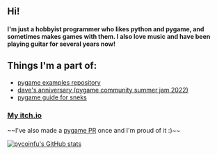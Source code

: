 <h2>Hi!</h2>
<h4>I'm just a hobbyist programmer who likes python and pygame, and sometimes makes games with them. I also love music and have been playing guitar for several years now!</h4>

<h2>Things I'm a part of:</h2>
<ul>
    <li><a href="https://github.com/Matiiss/pygame_examples">pygame examples repository</a></li>
    <li><a href="https://github.com/blankRiot96/Daves-Anniversary">dave's anniversary (pygame community summer jam 2022)</a></li>
    <li><a href="https://github.com/pygame-guide-for-sneks/pygame-guide-for-sneks.github.io">pygame guide for sneks</a></li>
</ul>

<h3><a href="https://coinfu.itch.io/">My itch.io</a></h3>
~~I've also made a <a href="https://github.com/pygame/pygame/pull/3455">pygame PR</a> once and I'm proud of it :)~~

[![pycoinfu's GitHub stats](https://github-readme-stats.vercel.app/api?username=pycoinfu&hide=stars&count_private=true&show_icons=true&theme=tokyonight&hide_border=true)](https://github.com/anuraghazra/github-readme-stats)
